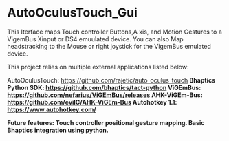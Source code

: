 # AutoOculusTouch_Gui
This Iterface maps Touch controller Buttons,A xis, and Motion Gestures to a VigemBus Xinput or DS4 emuulated device.  You can also Map headstracking to the Mouse or right joystick for the VigemBus emulated device.  

This project relies on multiple external applications listed below:

AutoOculusTouch:  https://github.com/rajetic/auto_oculus_touch <b />
Bhaptics Python SDK: https://github.com/bhaptics/tact-python
ViGEmBus: https://github.com/nefarius/ViGEmBus/releases
AHK-ViGEm-Bus: https://github.com/evilC/AHK-ViGEm-Bus
Autohotkey 1.1: https://www.autohotkey.com/

Future features: Touch controller positional gesture mapping. 
Basic Bhaptics integration using python.  



